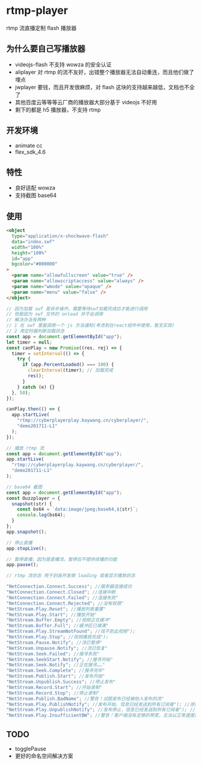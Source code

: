# rtmp-player

rtmp 流直播定制 flash 播放器

## 为什么要自己写播放器

- videojs-flash 不支持 wowza 的安全认证
- aliplayer 对 rtmp 的流不友好，出错整个播放器无法自动重连，而且他们做了埋点
- jwplayer 要钱，而且开发很麻烦，对 flash 这块的支持越来越低，文档也不全了
- 其他百度云等等等云厂商的播放器大部分基于 videojs 不好用
- 剩下的都是 h5 播放器，不支持 rtmp

## 开发环境

- animate cc
- flex_sdk_4.6

## 特性

- 良好适配 wowza
- 支持截图 base64

## 使用

```html
<object
  type="application/x-shockwave-flash"
  data="index.swf"
  width="100%"
  height="100%"
  id="app"
  bgcolor="#000000"
>
  <param name="allowfullscreen" value="true" />
  <param name="allowscriptaccess" value="always" />
  <param name="wmode" value="opaque" />
  <param name="menu" value="false" />
</object>
```

```js
// 因为加载 swf 是异步操作，需要等待swf加载完成后才能进行调用
// 但是因为 swf 文件的 onload 并不会调用
// 解决办法有两种
// 1 在 swf 里面调用一个 js 方法通知(考虑到在react组件中使用，暂无实现)
// 2 用定时器判断加载状态
const app = document.getElementById("app");
let timer = null;
const canPlay = new Promise((res, rej) => {
  timer = setInterval(() => {
    try {
      if (app.PercentLoaded() === 100) {
        clearInterval(timer); // 加载完成
        res();
      }
    } catch (e) {}
  }, 50);
});

canPlay.then(() => {
  app.startLive(
    "rtmp://cyberplayerplay.kaywang.cn/cyberplayer/",
    "demo201711-L1"
  );
});
```

```js
// 播放 rtmp 流
const app = document.getElementById("app");
app.startLive(
  "rtmp://cyberplayerplay.kaywang.cn/cyberplayer/",
  "demo201711-L1"
);
```

```js
// base64 截图
const app = document.getElementById("app");
const Ouzzplayer = {
  snapshot(str) {
    const bs64 = `data:image/jpeg;base64,${str}`;
    console.log(bs64);
  }
};
app.snapshot();
```

```js
// 停止直播
app.stopLive();
```

```js
// 暂停直播，因为是直播流，暂停后不提供续播的功能
app.pause();
```

```js
// rtmp 流状态 用于封装开发做 loading 或者显示播放状态

"NetConnection.Connect.Success"; //服务器连接成功
"NetConnection.Connect.Closed"; //连接中断
"NetConnection.Connect.Failed"; //连接失败"
"NetConnection.Connect.Rejected"; //没有权限"
"NetStream.Play.Reset"; //播放列表重置"
"NetStream.Play.Start"; //播放开始"
"NetStream.Buffer.Empty"; //视频正在缓冲"
"NetStream.Buffer.Full"; //缓冲区已填满"
"NetStream.Play.StreamNotFound"; //找不到此视频");
"NetStream.Play.Stop"; //视频播放完成");
"NetStream.Pause.Notify"; //流已暂停"
"NetStream.Unpause.Notify"; //流已恢复"
"NetStream.Seek.Failed"; //搜寻失败"
"NetStream.SeekStart.Notify"; //搜寻开始"
"NetStream.Seek.Notify"; //正在搜寻……"
"NetStream.Seek.Complete"; //搜寻完毕"
"NetStream.Publish.Start"; //发布开始"
"NetStream.Unpublish.Success"; //停止发布"
"NetStream.Record.Start"; //开始录制"
"NetStream.Record.Stop"; //停止录制"
"NetStream.Publish.BadName"; //警告！试图发布已经被他人发布的流"
"NetStream.Play.PublishNotify"; //发布开始，信息已经发送到所有订阅者"); //测试发布端有没在发布
"NetStream.Play.UnpublishNotify"; //发布停止，信息已经发送到所有订阅者"); //测试发布端是否停止了发布
"NetStream.Play.InsufficientBW"; //警告！客户端没有足够的带宽，无法以正常速度播放数据"
```

## TODO

- togglePause
- 更好的命名空间解决方案
